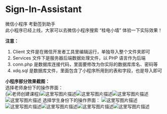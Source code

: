 # Sign-In-Assistant
微信小程序 考勤签到助手    
此小程序已经上线，大家可以去微信小程序搜索 “桂电小墙” 体验一下实际效果！   

**注意：**
 1. Client 文件是在微信开发者工具里编辑运行，单独导入整个文件夹即可  
 2. Services 文件下是服务器后端数据处理文件，以 PHP 语言作为后端  
 3. conn.php 是数据库连接代码，里面要修改为你实际的数据库库名、密码等  
 4. xdq.sql 是数据库文件，里面包含了小程序所用到的表和字段，也是导入即可  
 
 **小程序部分效果截图：**   
 选择老师身份下的操作界面：  
 (![老师创建课程](https://img-blog.csdn.net/20180629141436707?watermark/2/text/aHR0cHM6Ly9ibG9nLmNzZG4ubmV0L0xpWGl1dQ==/font/5a6L5L2T/fontsize/400/fill/I0JBQkFCMA==/dissolve/70))![这里写图片描述](https://img-blog.csdn.net/20180629141609754?watermark/2/text/aHR0cHM6Ly9ibG9nLmNzZG4ubmV0L0xpWGl1dQ==/font/5a6L5L2T/fontsize/400/fill/I0JBQkFCMA==/dissolve/70)![这里写图片描述](https://img-blog.csdn.net/20180629141633685?watermark/2/text/aHR0cHM6Ly9ibG9nLmNzZG4ubmV0L0xpWGl1dQ==/font/5a6L5L2T/fontsize/400/fill/I0JBQkFCMA==/dissolve/70)![这里写图片描述](https://img-blog.csdn.net/20180629141645321?watermark/2/text/aHR0cHM6Ly9ibG9nLmNzZG4ubmV0L0xpWGl1dQ==/font/5a6L5L2T/fontsize/400/fill/I0JBQkFCMA==/dissolve/70)![这里写图片描述](https://img-blog.csdn.net/20180629141654448?watermark/2/text/aHR0cHM6Ly9ibG9nLmNzZG4ubmV0L0xpWGl1dQ==/font/5a6L5L2T/fontsize/400/fill/I0JBQkFCMA==/dissolve/70)
 选择学生身份下的操作界面：
 ![这里写图片描述](https://img-blog.csdn.net/201806291417588?watermark/2/text/aHR0cHM6Ly9ibG9nLmNzZG4ubmV0L0xpWGl1dQ==/font/5a6L5L2T/fontsize/400/fill/I0JBQkFCMA==/dissolve/70)![这里写图片描述](https://img-blog.csdn.net/20180629141811331?watermark/2/text/aHR0cHM6Ly9ibG9nLmNzZG4ubmV0L0xpWGl1dQ==/font/5a6L5L2T/fontsize/400/fill/I0JBQkFCMA==/dissolve/70)![这里写图片描述](https://img-blog.csdn.net/20180629141820118?watermark/2/text/aHR0cHM6Ly9ibG9nLmNzZG4ubmV0L0xpWGl1dQ==/font/5a6L5L2T/fontsize/400/fill/I0JBQkFCMA==/dissolve/70)![这里写图片描述](https://img-blog.csdn.net/20180629141951774?watermark/2/text/aHR0cHM6Ly9ibG9nLmNzZG4ubmV0L0xpWGl1dQ==/font/5a6L5L2T/fontsize/400/fill/I0JBQkFCMA==/dissolve/70)![这里写图片描述](https://img-blog.csdn.net/20180629142001838?watermark/2/text/aHR0cHM6Ly9ibG9nLmNzZG4ubmV0L0xpWGl1dQ==/font/5a6L5L2T/fontsize/400/fill/I0JBQkFCMA==/dissolve/70)
